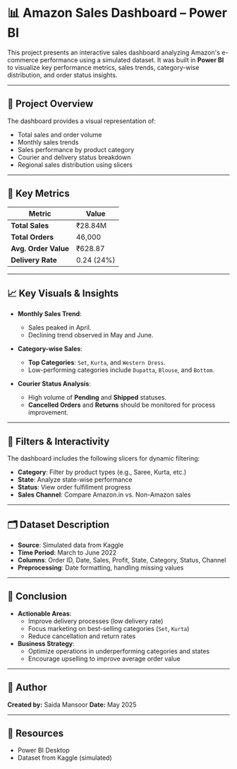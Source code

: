 # 📊 Amazon Sales Dashboard – Power BI

This project presents an interactive sales dashboard analyzing Amazon's e-commerce performance using a simulated dataset. It was built in **Power BI** to visualize key performance metrics, sales trends, category-wise distribution, and order status insights.

---

## 📁 Project Overview

The dashboard provides a visual representation of:

- Total sales and order volume
- Monthly sales trends
- Sales performance by product category
- Courier and delivery status breakdown
- Regional sales distribution using slicers

---

## 📌 Key Metrics

| Metric                | Value     |
|-----------------------|-----------|
| **Total Sales**       | ₹28.84M   |
| **Total Orders**      | 46,000    |
| **Avg. Order Value**  | ₹628.87   |
| **Delivery Rate**     | 0.24 (24%)|

---

## 📈 Key Visuals & Insights

- **Monthly Sales Trend**: 
  - Sales peaked in April.
  - Declining trend observed in May and June.
  
- **Category-wise Sales**:
  - **Top Categories**: `Set`, `Kurta`, and `Western Dress`.
  - Low-performing categories include `Dupatta`, `Blouse`, and `Bottom`.

- **Courier Status Analysis**:
  - High volume of **Pending** and **Shipped** statuses.
  - **Cancelled Orders** and **Returns** should be monitored for process improvement.

---

## 🧰 Filters & Interactivity

The dashboard includes the following slicers for dynamic filtering:

- **Category**: Filter by product types (e.g., Saree, Kurta, etc.)
- **State**: Analyze state-wise performance
- **Status**: View order fulfillment progress
- **Sales Channel**: Compare Amazon.in vs. Non-Amazon sales

---

## 🗂️ Dataset Description

- **Source**: Simulated data from Kaggle
- **Time Period**: March to June 2022
- **Columns**: Order ID, Date, Sales, Profit, State, Category, Status, Channel
- **Preprocessing**: Date formatting, handling missing values

---

## 📝 Conclusion

- **Actionable Areas**:
  - Improve delivery processes (low delivery rate)
  - Focus marketing on best-selling categories (`Set`, `Kurta`)
  - Reduce cancellation and return rates
- **Business Strategy**:
  - Optimize operations in underperforming categories and states
  - Encourage upselling to improve average order value

---

## 📌 Author

**Created by:** Saida Mansoor
**Date:** May 2025

---

## 📎 Resources

- Power BI Desktop
- Dataset from Kaggle (simulated)

